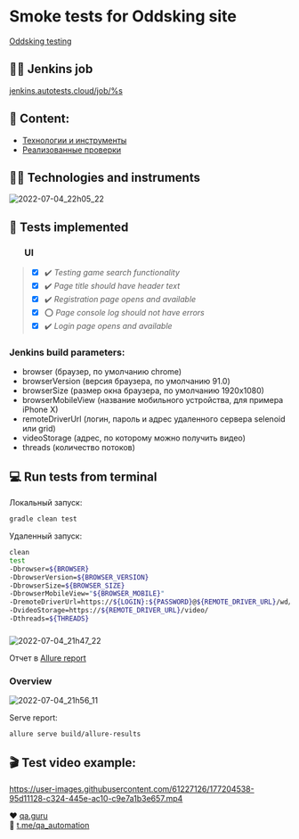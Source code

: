 # Smoke tests for Oddsking site
<a target="_blank" href="https://oddsking.com/">Oddsking testing</a>


## :mechanic: Jenkins job
<a target="_blank" href="https://jenkins.autotests.cloud/job/Oddsking%20Smoke%20Tests/">jenkins.autotests.cloud/job/%s</a>


## :blue_book: Content:

- [Технологии и инструменты](#earth_africa-технологии-и-инструменты)
- [Реализованные проверки](#earth_africa-Реализованные-проверки)

                                                               
## :technologist: Technologies and instruments
![2022-07-04_22h05_22](https://user-images.githubusercontent.com/61227126/177201975-cc177a1e-8876-46c8-9113-a67d08583a55.png)

## :bookmark_tabs: Tests implemented

### &nbsp;&nbsp;&nbsp;&nbsp;&nbsp;&nbsp; UI

> - [x] :heavy_check_mark: *Testing game search functionality*
> - [x] :heavy_check_mark: *Page title should have header text*
> - [x] :heavy_check_mark: *Registration page opens and available*
> - [x] :o: *Page console log should not have errors*
> - [x] :heavy_check_mark: *Login page opens and available*

### Jenkins build parameters:

- browser (браузер, по умолчанию chrome)
- browserVersion (версия браузера, по умолчанию 91.0)
- browserSize (размер окна браузера, по умолчанию 1920x1080)
- browserMobileView (название мобильного устройства, для примера iPhone X)
- remoteDriverUrl (логин, пароль и адрес удаленного сервера selenoid или grid)
- videoStorage (адрес, по которому можно получить видео)
- threads (количество потоков)


## :computer: Run tests from terminal

Локальный запуск:
```bash
gradle clean test
```

Удаленный запуск:
```bash
clean
test
-Dbrowser=${BROWSER}
-DbrowserVersion=${BROWSER_VERSION}
-DbrowserSize=${BROWSER_SIZE}
-DbrowserMobileView="${BROWSER_MOBILE}"
-DremoteDriverUrl=https://${LOGIN}:${PASSWORD}@${REMOTE_DRIVER_URL}/wd/hub/
-DvideoStorage=https://${REMOTE_DRIVER_URL}/video/
-Dthreads=${THREADS}
```

### 
![2022-07-04_21h47_22](https://user-images.githubusercontent.com/61227126/177201173-0ab4817f-3071-4ee5-8c35-87d7bc68c080.png)
<p></a> Отчет в <a target="_blank" href="https://jenkins.autotests.cloud/job/Oddsking%20Smoke%20Tests/8/allure/">Allure report</a><p>

### Overview
![2022-07-04_21h56_11](https://user-images.githubusercontent.com/61227126/177201140-a119ff0a-a4eb-4efd-801f-e29c8048eaac.png)



Serve report:
```bash
allure serve build/allure-results
```

## :clapper: Test video example:
https://user-images.githubusercontent.com/61227126/177204538-95d11128-c324-445e-ac10-c9e7a1b3e657.mp4


  
:heart: <a target="_blank" href="https://qa.guru">qa.guru</a><br/>
:blue_heart: <a target="_blank" href="https://t.me/qa_automation">t.me/qa_automation</a>
